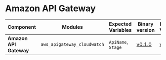 # Amazon API Gateway

| **Component**    | **Modules**           | **Expected Variables** | **Binary version** |  **Module Version**                                                                            | **Changelog**                                                              |
|------------------|-----------------------|--------------------------|--------------------|------------------------------------------------------------------------------------------------|----------------------------------------------------------------------------|
| **Amazon API Gateway**  | `aws_apigateway_cloudwatch`                 | `ApiName`, `Stage`                                         | [v0.1.0](https://last9.jfrog.io/ui/native/last9-openmetrics-exporter/release-v0.1/)             |  [v0.0.1](https://github.com/last9/openmetrics-registry/releases/download/v0.0.1/aws_cloudwatch_apigateway_v0.0.1.hcl)             | [Changelog](https://github.com/last9/openmetrics-registry/blob/master/aws/cloudwatch/apigateway/CHANGELOG.md)    |
